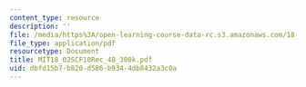 ```yaml
---
content_type: resource
description: ''
file: /media/https%3A/open-learning-course-data-rc.s3.amazonaws.com/18-02sc-multivariable-calculus-fall-2010/dbfd15b7b820d586b9344db8432a3c0a_MIT18_02SCF10Rec_48_300k.pdf
file_type: application/pdf
resourcetype: Document
title: MIT18_02SCF10Rec_48_300k.pdf
uid: dbfd15b7-b820-d586-b934-4db8432a3c0a
---
```


